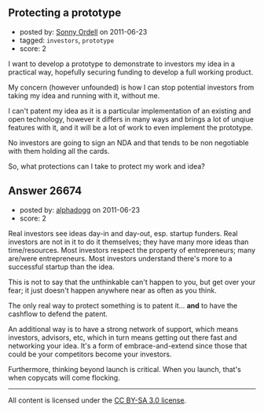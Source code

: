## Protecting a prototype

- posted by: [Sonny Ordell](https://stackexchange.com/users/-1/11043-sonny-ordell) on 2011-06-23
- tagged: `investors`, `prototype`
- score: 2

I want to develop a prototype to demonstrate to investors my idea in a practical way, hopefully securing funding to develop a full working product.

My concern (however unfounded) is how I can stop potential investors from taking my idea and running with it, without me.

I can't patent my idea as it is a particular implementation of an existing and open technology, however it differs in many ways and brings a lot of unqiue features with it, and it will be a lot of work to even implement the prototype.

No investors are going to sign an NDA and that tends to be non negotiable with them holding all the cards.

So, what protections can I take to protect my work and idea?


## Answer 26674

- posted by: [alphadogg](https://stackexchange.com/users/-1/3197-alphadogg) on 2011-06-23
- score: 2

Real investors see ideas day-in and day-out, esp. startup funders. Real investors are not in it to do it themselves; they have many more ideas than time/resources. Most investors respect the property of entrepreneurs; many are/were entrepreneurs. Most investors understand there's more to a successful startup than the idea. 

This is not to say that the unthinkable can't happen to you, but get over your fear; it just doesn't happen anywhere near as often as you think.

The only real way to protect something is to patent it... **and** to have the cashflow to defend the patent. 

An additional way is to have a strong network of support, which means investors, advisors, etc, which in turn means getting out there fast and networking your idea. It's a form of embrace-and-extend since those that could be your competitors become your investors. 

Furthermore, thinking beyond launch is critical. When you launch, that's when copycats will come flocking.




---

All content is licensed under the [CC BY-SA 3.0 license](https://creativecommons.org/licenses/by-sa/3.0/).
